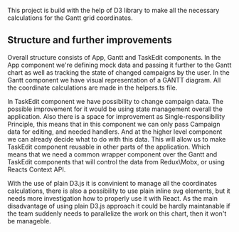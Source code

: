This project is build with the help of D3 library to make all the necessary calculations for the Gantt grid coordinates. 

## Structure and further improvements
Overall structure consists of App, Gantt and TaskEdit components.
In the App component we're defining mock data and passing it further to the Gantt chart as well as tracking the state of changed campaigns by the user. In the Gantt component we have visual representation of a GANTT diagram. All the coordinate calculations are made in the helpers.ts file.

In TaskEdit component we have possibility to change campaign data. The possible improvement for it would be using state management overall the application. Also there is a space for improvement as Single-responsibility Principle, this means that in this component we can only pass Campaign data for editing, and needed handlers. And at the higher level component we can already decide what to do with this data. This will allow us to make TaskEdit component reusable in other parts of the application. Which means that we need a common wrapper component over the Gantt and TaskEdit components that will control the data from Redux\Mobx, or using Reacts Context API.

With the use of plain D3.js it is convinient to manage all the coordinates calculations, there is also a possibility to use plain inline svg elements, but it needs more investigation how to properly use it with React. As the main disadvantage of using plain D3.js approach it could be hardly maintanable if the team suddenly needs to parallelize the work on this chart, then it won't be manageble. 

